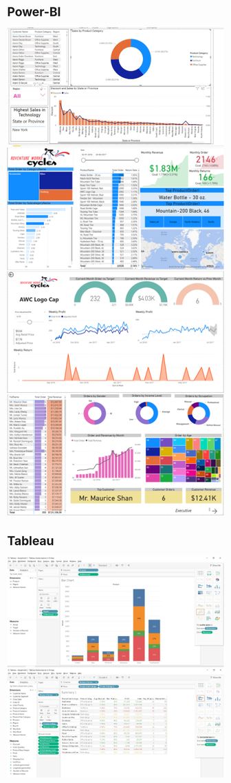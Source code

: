 # Power-BI

![](snaps/power.jpg)
![](snaps/power1.PNG)
![](snaps/power2.PNG)
![](snaps/power3.PNG)

# Tableau

![](snaps/tab1.jpg)
![](snaps/tab2.jpg)
